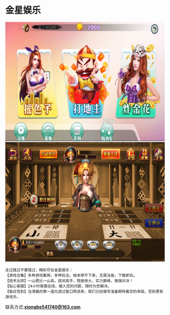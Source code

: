 # 金星娱乐

![](1.jpg)
![](2.jpg)


```
走过路过不要错过，精彩尽在金星娱乐：
【游戏合集】多种游戏集锦，多种玩法，根本停不下来，无需注册，下载即玩。
【技术比拼】一山更比一山高，民间高手，隐居侠士，实力巅峰，强强对决！ 
【贴心客服】24小时客服在线，输入您的问题，随时为您解决。
【每日签到】当清晨的第一道光透过窗口照进来，我们已经做号准备期待着您的来临，签到更有游戏币。
```
 
联系方式:**xiongbe541740@163.com**
